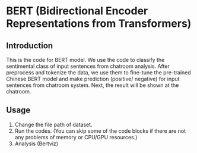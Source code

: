 # BERT (Bidirectional Encoder Representations from Transformers)

## Introduction
This is the code for BERT model. 
We use the code to classify the sentimental class of input sentences from chatroom analysis.
After preprocess and tokenize the data, we use them to fine-tune the pre-trained Chinese BERT model and make prediction (positive/ negative) for input sentences from chatroom system. Next, the result will be shown at the chatroom.

## Usage
1. Change the file path of dataset.
2. Run the codes. (You can skip some of the code blocks if there are not any problems of memory or CPU/GPU resources.)
3. Analysis (Bertviz)
